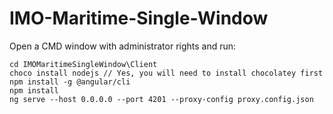 # IMO-Maritime-Single-Window

Open a CMD window with administrator rights and run:

```
cd IMOMaritimeSingleWindow\Client
choco install nodejs // Yes, you will need to install chocolatey first
npm install -g @angular/cli
npm install
ng serve --host 0.0.0.0 --port 4201 --proxy-config proxy.config.json
```
